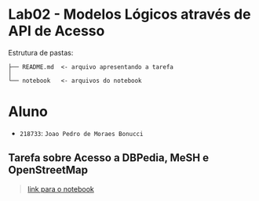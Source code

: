 # Lab02 - Modelos Lógicos através de API de Acesso

Estrutura de pastas:

~~~
├── README.md  <- arquivo apresentando a tarefa
│
└── notebook   <- arquivos do notebook
~~~

# Aluno
* `218733`: `Joao Pedro de Moraes Bonucci`

## Tarefa sobre Acesso a DBPedia, MeSH e OpenStreetMap

> [link para o notebook](notebook/lab2-logic-model-dbpedia.ipynb)

